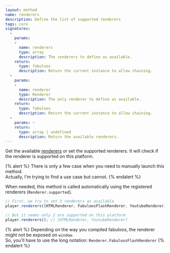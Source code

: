 ```yaml
---
layout: method
name: renderers
description: Define the list of supported renderers
tags: core
signatures:
  -
    params:
    -
      name: renderers
      type: array
      description: The renderers to define as available.
    return:
      type: fabuloos
      description: Return the current instance to allow chaining.
  -
    params:
    -
      name: renderer
      type: Renderer
      description: The only renderer to define as available.
    return:
      type: fabuloos
      description: Return the current instance to allow chaining.
  -
    params: ~
    return:
      type: array | undefined
      description: Return the available renderers.
---
```


Get the available [renderers](/documentation/renderers.html) or set the supported renderers. It will check if the renderer is supported on this platform.

{% alert %}
There is only a few case when you need to manually launch this method.  
Actually, I'm trying to find a use case but cannot.
{% endalert %}

When needed, this method is called automatically using the registered renderers (`Renderer.supported`).

```js
// First, we try to set 3 renderers as available
player.renderers([HTMLRenderer, FabuloosFlashRenderer, YoutubeRenderer]);

// But it seems only 2 are supported on this platform
player.renderers(); // [HTMLRenderer, YoutubeRenderer]
```

{% alert %}
Depending on the way you compiled fabuloos, the renderer might not be exposed on `window`.  
So, you'll have to use the long notation: `Renderer.FabuloosFlashRenderer`
{% endalert %}